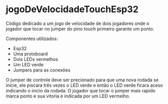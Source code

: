 # jogoDeVelocidadeTouchEsp32
Código dedicado a um jogo de velocidade de dois jogadores onde o jogador que tocar no jumper do pino touch primeiro garante um ponto.

Componentes utilizados:
- Esp32
- Uma protoboard
- Dois LEDs vermelhos
- Um LED verde
- Jumpers para as conexões

O jumper de controle deve ser precionado para que uma nova rodada se inicie, ele piscara três vezes o LED verde e então o LED verde ficara
aceso indicando o inicio da rodada. O jogador que tocar o jumper mais rapido marca ponto e sua vitoria é indicada por um LED vermelho.
